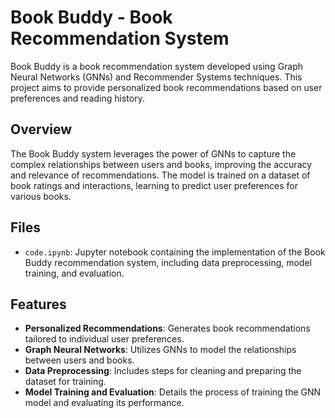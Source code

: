 # Book Buddy - Book Recommendation System

Book Buddy is a book recommendation system developed using Graph Neural Networks (GNNs) and Recommender Systems techniques. This project aims to provide personalized book recommendations based on user preferences and reading history.

## Overview

The Book Buddy system leverages the power of GNNs to capture the complex relationships between users and books, improving the accuracy and relevance of recommendations. The model is trained on a dataset of book ratings and interactions, learning to predict user preferences for various books.

## Files

- `code.ipynb`: Jupyter notebook containing the implementation of the Book Buddy recommendation system, including data preprocessing, model training, and evaluation.

## Features

- **Personalized Recommendations**: Generates book recommendations tailored to individual user preferences.
- **Graph Neural Networks**: Utilizes GNNs to model the relationships between users and books.
- **Data Preprocessing**: Includes steps for cleaning and preparing the dataset for training.
- **Model Training and Evaluation**: Details the process of training the GNN model and evaluating its performance.